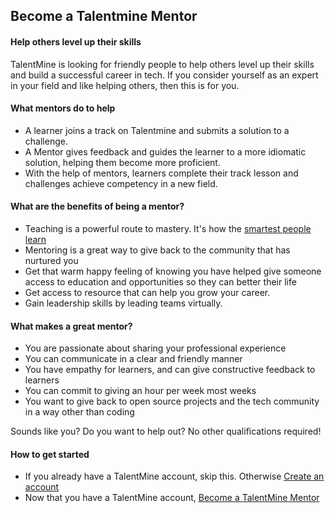## Become a Talentmine Mentor

#### Help others level up their skills

TalentMine is looking for friendly people to help others level up their skills and build a successful career in tech. If you consider yourself as an expert in your field and like helping others, then this is for you.

#### What mentors do to help

- A learner joins a track on Talentmine and submits a solution to a challenge.
- A Mentor gives feedback and guides the learner to a more idiomatic solution, helping them become more proficient.
- With the help of mentors, learners complete their track lesson and challenges achieve competency in a new field.



#### What are the benefits of being a mentor?
- Teaching is a powerful route to mastery. It's how the [smartest people learn](https://twitter.com/ProfFeynman/status/996382321916895232)
- Mentoring is a great way to give back to the community that has nurtured you
- Get that warm happy feeling of knowing you have helped give someone access to education and opportunities so they can better their life 
- Get access to resource that can help you grow your career.
- Gain leadership skills by leading teams virtually.



#### What makes a great mentor?

- You are passionate about sharing your professional experience
- You can communicate in a clear and friendly manner
- You have empathy for learners, and can give constructive feedback to learners
- You can commit to giving an hour per week most weeks
- You want to give back to open source projects and the tech community in a way other than coding

Sounds like you? Do you want to help out? No other qualifications required!

#### How to get started
- If you already have a TalentMine account, skip this. Otherwise [Create an account](https://talentmine.io/get-started)
- Now that you have a TalentMine account, [Become a TalentMine Mentor](https://talentmine.io/become-a-mentor)

